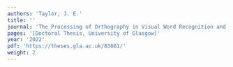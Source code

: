 ```yaml
---
authors: 'Taylor, J. E.'
title: ''
journal: 'The Processing of Orthography in Visual Word Recognition and its Sensitivity to Top-Down Modulation [PhD]'
pages: '[Doctoral Thesis, University of Glasgow]'
year: '2022'
pdf: 'https://theses.gla.ac.uk/83081/'
weight: 2
---
```

